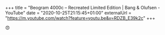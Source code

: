 +++
title = "Beogram 4000c – Recreated Limited Edition | Bang & Olufsen - YouTube"
date = "2020-10-25T21:15:45+01:00"
externalUrl = "https://m.youtube.com/watch?feature=youtu.be&v=RDZB_E39k2c"
+++

😍